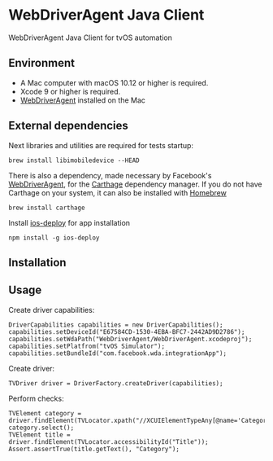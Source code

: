 # WebDriverAgent Java Client
WebDriverAgent Java Client for tvOS automation

## Environment

* A Mac computer with macOS 10.12 or higher is required.
* Xcode 9 or higher is required.
* [WebDriverAgent](https://github.com/shvul/WebDriverAgent) installed on the Mac

## External dependencies

Next libraries and utilities are required for tests startup:
```
brew install libimobiledevice --HEAD

```

There is also a dependency, made necessary by Facebook's [WebDriverAgent](https://github.com/facebook/WebDriverAgent),
for the [Carthage](https://github.com/Carthage/Carthage) dependency manager. If you
do not have Carthage on your system, it can also be installed with
[Homebrew](http://brew.sh/)

```
brew install carthage
```

Install [ios-deploy](https://github.com/phonegap/ios-deploy) for app installation

```
npm install -g ios-deploy
```
## Installation

## Usage

Create driver capabilities:
```
DriverCapabilities capabilities = new DriverCapabilities();
capabilities.setDeviceId("E67584CD-1530-4EBA-BFC7-2442AD9D2786");
capabilities.setWdaPath("WebDriverAgent/WebDriverAgent.xcodeproj");
capabilities.setPlatfrom("tvOS Simulator");
capabilities.setBundleId("com.facebook.wda.integrationApp");
```

Create driver:
```
TVDriver driver = DriverFactory.createDriver(capabilities);
```
Perform checks:
```
TVElement category = driver.findElement(TVLocator.xpath("//XCUIElementTypeAny[@name='Category']"));
category.select();
TVElement title = driver.findElement(TVLocator.accessibilityId("Title"));
Assert.assertTrue(title.getText(), "Category");
```
